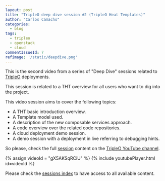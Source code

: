 ```yaml
---
layout: post
title: "TripleO deep dive session #2 (TripleO Heat Templates)"
author: "Carlos Camacho"
categories:
  - blog
tags:
  - tripleo
  - openstack
  - cloud
commentIssueId: 7
refimage: '/static/deepdive.png'
---
```


This is the second video from a series of "Deep Dive" sessions
related to [TripleO](http://www.tripleo.org/) deployments.

This session is related to a THT overview
for all users who want to dig into the
project.

This video session aims to cover the following topics:

* A THT basic introduction overview.
* A Template model used.
* A description of the new composable services approach.
* A code overview over the related code repositories.
* A cloud deployment demo session.
* A demo session with a deployment in live referring to debugging hints.

So please, check the full [session](https://www.youtube.com/watch?v=gX5AKSqRCiU)
content on the [TripleO YouTube channel](https://www.youtube.com/channel/UCNGDxZGwUELpgaBoLvABsTA/).

{% assign videoId = "gX5AKSqRCiU" %}
{% include youtubePlayer.html id=videoId %}


Please check the [sessions index](http://www.anstack.com/blog/2017/06/15/tripleo-deep-dive-session-index.html) to have access to all available content.
